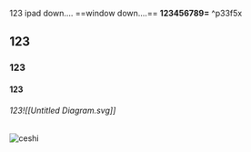 123
ipad down....
==window down....==
**123456789=** ^p33f5x
## 123
### 123
#### 123
###### 123![[Untitled Diagram.svg]]
![ceshi](https://www.bilibili.com/video/BV19G411F7kd/?spm_id_from=333.1007.tianma.3-5-11click&vd_source=443b0b695fff5bb2240d85f5dead8f7a#t=5,15)